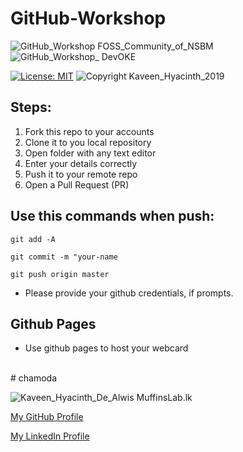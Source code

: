 # GitHub-Workshop

![GitHub_Workshop FOSS_Community_of_NSBM](https://img.shields.io/badge/GitHub_Workshop-FOSS_Community_of_NSBM-brightgreen.svg)
![GitHub_Workshop_ DevOKE](https://img.shields.io/badge/GitHub_Workshop_-DevOKE-red.svg)

[![License: MIT](https://img.shields.io/badge/License-MIT-yellow.svg)](https://opensource.org/licenses/MIT)
![Copyright Kaveen_Hyacinth_2019](https://img.shields.io/badge/Copyright-Kaveen_Hyacinth_2019-lightgray.svg)


## Steps:

1. Fork this repo to your accounts
2. Clone it to you local repository
3. Open folder with any text editor
4. Enter your details correctly
5. Push it to your remote repo
6. Open a Pull Request (PR)

## Use this commands when push:

`git add -A`

`git commit -m "your-name`

`git push origin master`


* Please provide your github credentials, if prompts.

## Github Pages

* Use github pages to host your webcard

<br/>
# chamoda 


![Kaveen_Hyacinth_De_Alwis MuffinsLab.lk](https://img.shields.io/badge/Kaveen_Hyacinth_De_Alwis-MuffinsLab.lk-orange.svg?style=for-the-badge)

[My GitHub Profile](https://github.com/kaveenhyacinth)

[My LinkedIn Profile](https://www.linkedin.com/in/kaveen-hyacinth)
